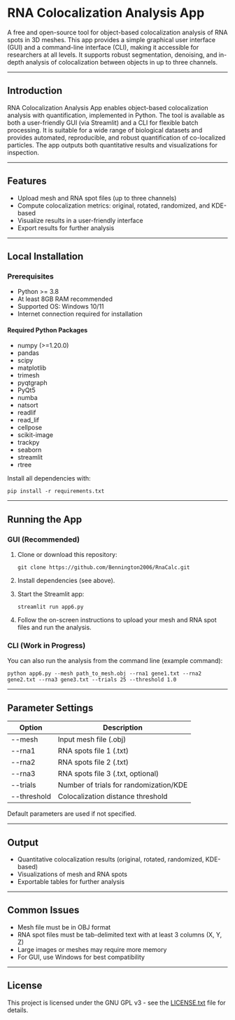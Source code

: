# RNA Colocalization Analysis App

A free and open-source tool for object-based colocalization analysis of RNA spots in 3D meshes. This app provides a simple graphical user interface (GUI) and a command-line interface (CLI), making it accessible for researchers at all levels. It supports robust segmentation, denoising, and in-depth analysis of colocalization between objects in up to three channels.

---

## Introduction

RNA Colocalization Analysis App enables object-based colocalization analysis with quantification, implemented in Python. The tool is available as both a user-friendly GUI (via Streamlit) and a CLI for flexible batch processing. It is suitable for a wide range of biological datasets and provides automated, reproducible, and robust quantification of co-localized particles. The app outputs both quantitative results and visualizations for inspection.

---

## Features

- Upload mesh and RNA spot files (up to three channels)
- Compute colocalization metrics: original, rotated, randomized, and KDE-based
- Visualize results in a user-friendly interface
- Export results for further analysis

---

## Local Installation

### Prerequisites

- Python >= 3.8
- At least 8GB RAM recommended
- Supported OS: Windows 10/11
- Internet connection required for installation

#### Required Python Packages

- numpy (>=1.20.0)
- pandas
- scipy
- matplotlib
- trimesh
- pyqtgraph
- PyQt5
- numba
- natsort
- readlif
- read_lif
- cellpose
- scikit-image
- trackpy
- seaborn
- streamlit
- rtree

Install all dependencies with:

```
pip install -r requirements.txt
```

---

## Running the App

### GUI (Recommended)

1. Clone or download this repository:
    ```
    git clone https://github.com/Bennington2006/RnaCalc.git
    ```

2. Install dependencies (see above).

3. Start the Streamlit app:
    ```
    streamlit run app6.py
    ```

4. Follow the on-screen instructions to upload your mesh and RNA spot files and run the analysis.

### CLI (Work in Progress)

You can also run the analysis from the command line (example command):

```
python app6.py --mesh path_to_mesh.obj --rna1 gene1.txt --rna2 gene2.txt --rna3 gene3.txt --trials 25 --threshold 1.0
```

---

## Parameter Settings

| Option         | Description                                 |
|----------------|---------------------------------------------|
| --mesh         | Input mesh file (.obj)                      |
| --rna1         | RNA spots file 1 (.txt)                     |
| --rna2         | RNA spots file 2 (.txt)                     |
| --rna3         | RNA spots file 3 (.txt, optional)           |
| --trials       | Number of trials for randomization/KDE      |
| --threshold    | Colocalization distance threshold           |

Default parameters are used if not specified.

---

## Output

- Quantitative colocalization results (original, rotated, randomized, KDE-based)
- Visualizations of mesh and RNA spots
- Exportable tables for further analysis

---

## Common Issues

- Mesh file must be in OBJ format
- RNA spot files must be tab-delimited text with at least 3 columns (X, Y, Z)
- Large images or meshes may require more memory
- For GUI, use Windows for best compatibility


---

## License

This project is licensed under the GNU GPL v3 - see the [LICENSE.txt](LICENSE.txt) file for details.
